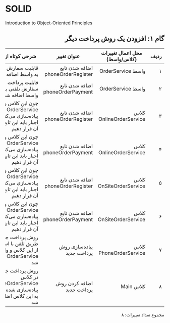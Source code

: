 # SOLID
Introduction to Object-Oriented Principles

<div dir="rtl">
  
## گام ۱: افزودن یک روش پرداخت دیگر


| ردیف | محل اعمال تغییرات (کلاس/واسط) | عنوان تغییر | شرحی کوتاه از تغییر |
| - | - | - | - |
| ۱ | واسط OrderService | اضافه شدن تابع phoneOrderRegister | قابلیت سفارش تلفنی به واسط اضافه شد |
| ۲ | واسط OrderService | اضافه شدن تابع phoneOrderPayment | قابلیت پرداخت سفارش تلفنی به واسط اضافه شد |
| ۳ | کلاس OnlineOrderService | اضافه شدن تابع phoneOrderRegister | چون این کلاس واسط OrderService را پیاده‌سازی می‌کند، به اجبار باید این تابع را در آن قرار دهیم |
| ۴ | کلاس OnlineOrderService | اضافه شدن تابع phoneOrderPayment | چون این کلاس واسط OrderService را پیاده‌سازی می‌کند، به اجبار باید این تابع را در آن قرار دهیم |
| ۵ | کلاس OnSiteOrderService | اضافه شدن تابع phoneOrderRegister | چون این کلاس واسط OrderService را پیاده‌سازی می‌کند، به اجبار باید این تابع را در آن قرار دهیم |
| ۶ | کلاس OnSiteOrderService | اضافه شدن تابع phoneOrderPayment | چون این کلاس واسط OrderService را پیاده‌سازی می‌کند، به اجبار باید این تابع را در آن قرار دهیم |
| ۷ | کلاس PhoneOrderService | پیاده‌سازی روش پرداخت جدید | روش پرداخت جدید از طریق تلفن با استفاده از این کلاس و واسط OrderService انجام شد |
| ۸ | کلاس Main | اضافه کردن روش پرداخت جدید | روش پرداخت جدید که در کلاس PhoneOrderService پیاده‌سازی شده بود، به این کلاس اضافه شد |

مجموع تعداد تغییرات: ۸

</div>
